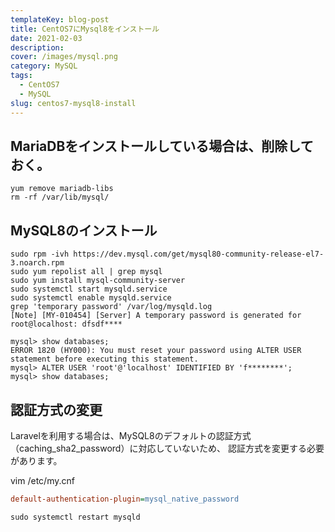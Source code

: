 ```yaml
---
templateKey: blog-post
title: CentOS7にMysql8をインストール
date: 2021-02-03
description: 
cover: /images/mysql.png
category: MySQL
tags:
  - CentOS7
  - MySQL
slug: centos7-mysql8-install
---
```


## MariaDBをインストールしている場合は、削除しておく。

```shell
yum remove mariadb-libs
rm -rf /var/lib/mysql/
```

## MySQL8のインストール

```shell
sudo rpm -ivh https://dev.mysql.com/get/mysql80-community-release-el7-3.noarch.rpm
sudo yum repolist all | grep mysql
sudo yum install mysql-community-server
sudo systemctl start mysqld.service
sudo systemctl enable mysqld.service
grep 'temporary password' /var/log/mysqld.log
[Note] [MY-010454] [Server] A temporary password is generated for root@localhost: dfsdf****
```

```shell
mysql> show databases;
ERROR 1820 (HY000): You must reset your password using ALTER USER statement before executing this statement.
mysql> ALTER USER 'root'@'localhost' IDENTIFIED BY 'f********';
mysql> show databases;
```

## 認証方式の変更

Laravelを利用する場合は、MySQL8のデフォルトの認証方式（caching_sha2_password）に対応していないため、
認証方式を変更する必要があります。

vim /etc/my.cnf

```ini
default-authentication-plugin=mysql_native_password
```

```shell
sudo systemctl restart mysqld
```
